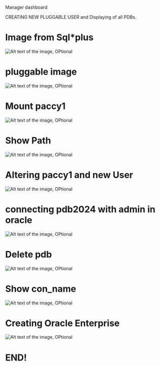  Manager dashboard

CREATING NEW PLUGGABLE USER
and Displaying of all PDBs.

# Image from Sql*plus
![Alt text of the image, OPtional](assets/SHOWPATHOFPDBs.png)

# pluggable image

  ![Alt text of the image, OPtional](assets/pluggableseed.png)

  # Mount paccy1
  ![Alt text of the image, OPtional](assets/paccymounted2.png)

# Show Path
![Alt text of the image, OPtional](assets/userishimwe.png)
# Altering paccy1 and new User
![Alt text of the image, OPtional](assets/altering.png)

# connecting pdb2024 with admin in oracle

![Alt text of the image, OPtional](assets/plsql.png)
# Delete pdb
![Alt text of the image, OPtional](assets/IMG-20241003-WA0020.jpg)
# Show con_name
![Alt text of the image, OPtional](assets/showconname.png)
# Creating Oracle Enterprise
![Alt text of the image, OPtional](assets/IMG-20241003-WA0025.jpg)
# END!
